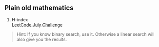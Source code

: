 ## Plain old mathematics

1. H-index  
[LeetCode July Challenge](https://leetcode.com/problems/h-index-ii/)  
> Hint:
> If you know binary search, use it.
> Otherwise a linear search will also give you the results.